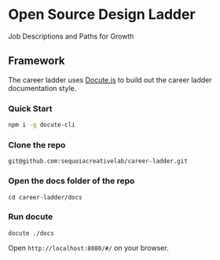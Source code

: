 # Open Source Design Ladder

Job Descriptions and Paths for Growth

## Framework

The career ladder uses [Docute.js](https://docute.js.org/#/home) to build out the career ladder documentation style.

### Quick Start

```bash
npm i -g docute-cli
```

### Clone the repo

```
git@github.com:sequoiacreativelab/career-ladder.git
```

### Open the docs folder of the repo

```
cd career-ladder/docs
```

### Run docute

```
docute ./docs
```

Open `http://localhost:8080/#/` on your browser.
